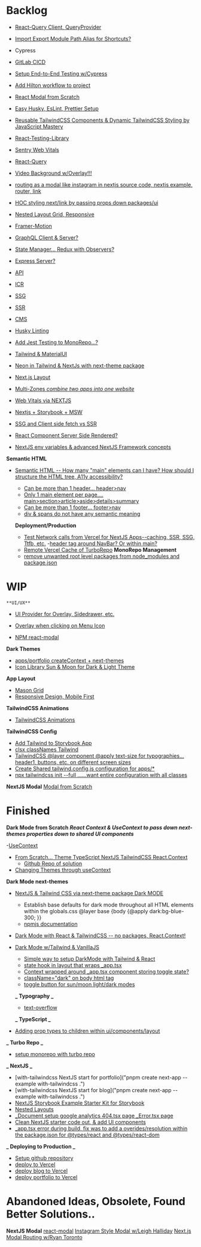 # Backlog

- [React-Query Client, QueryProvider]("")
- [Import Export Module Path Alias for Shortcuts?](""https://www.udemy.com/course/next-js-typescript-with-shopify-integration-full-guide/learn/lecture/27406740#overview)
- Cypress
- [GitLab CICD]("")
- [Setup End-to-End Testing w/Cypress]("")
- [Add Hilton workflow to project]("")
- [React Modal from Scratch]("https://www.youtube.com/watch?v=UXKt-IFgBGM")
- [Easy Husky, EsLint, Prettier Setup]("https://www.youtube.com/watch?v=JVKFQRHw7lw")
- [Reusable TailwindCSS Components & Dynamic TailwindCSS Styling by JavaScript Mastery]("https://www.youtube.com/watch?v=_oO4Qi5aVZs")
- [React-Testing-Library]("")
- [Sentry Web Vitals]("https://www.youtube.com/watch?v=ydbajDeDCsQ")
- [React-Query]("")
- [Video Background w/Overlay!!!]("https://www.youtube.com/watch?v=LSRNmhLS76o")
- [routing as a modal like instagram in nextjs source code, nextjs example, router, link]("https://morioh.com/p/059573f49760")
- [HOC styling next/link by passing props down packages/ui]("")
- [Nested Layout Grid, Responsive]("")
- [Framer-Motion]("")
- [GraphQL Client & Server?]("")
- [State Manager... Redux with Observers?]("")
- [Express Server?]("")
- [API]("")
- [ICR]("")
- [SSG]("")
- [SSR]("")
- [CMS]("")

- [Husky Linting]("https://github.com/typicode/husky")
- [Add Jest Testing to MonoRepo...?]("")
- [Tailwind & MaterialUI]("https://www.youtube.com/watch?v=QQIfuMlA6TI")
- [Neon in Tailwind & NextJs with next-theme package]("https://www.youtube.com/watch?v=04w0qmT7wKQ")

- [Next.js Layout]("https://www.youtube.com/watch?v=9g_3Zsoj17I")

- [Multi-Zones _combine two apps into one website_]("https://nextjs.org/docs/advanced-features/multi-zones")
- [Web Vitals via NEXTJS]("https://nextjs.org/docs/advanced-features/measuring-performance")
- [Nextjs + Storybook + MSW]("https://www.youtube.com/watch?v=J-HuWEPm8vA")

- [SSG and Client side fetch vs SSR]("")
- [React Component Server Side Rendered?]("")
- [NextJS env variables & advanced NextJS Framework concepts]("https://www.youtube.com/watch?v=EJVGzyWSCBE&t=76s")

**Semantic HTML**

- [Semantic HTML -- How many "main" elements can I have? How should I structure the HTML tree, A11y accessibility?]("https://www.youtube.com/watch?v=ZThq93Yuwd0")

  - [Can be more than 1 header... header>nav]("")
  - [Only 1 main element per page.... main>section>article>aside>details>summary]("https://www.youtube.com/watch?v=kGW8Al_cga4")
  - [Can be more than 1 footer... footer>nav]("")
  - [div & spans do not have any semantic meaning]("")

  **Deployment/Production**

  - [Test Network calls from Vercel for NextJS Apps--caching, SSR, SSG, Ttfb, etc.]("") -[header tag around NavBar? Or within main?]("")
  - [Remote Vercel Cache of TurboRepo]("")
    **MonoRepo Management**
  - [remove unwanted root level packages from node_modules and package.json]("")

# WIP

    **UI/UX**

- [UI Provider for Overlay, Sidedrawer, etc.]("https://www.udemy.com/course/next-js-typescript-with-shopify-integration-full-guide/learn/lecture/27407418#overview")

- [Overlay when clicking on Menu Icon]("https://www.youtube.com/watch?v=EyjuRCxpf6Y")
- [NPM react-modal]("https://www.npmjs.com/package/react-modal")

**Dark Themes**

- [apps/portfolio createContext + next-themes]("")
- [Icon Library Sun & Moon for Dark & Light Theme]("")

**App Layout**

- [Mason Grid]("https://www.youtube.com/watch?v=kuY9MehvHh4")
- [Responsive Design, Mobile First]("")

**TailwindCSS Animations**

- [TailwindCSS Animations]("https://www.youtube.com/watch?v=y6Nw8pURu8Y&list=PLYHXTr4kGJjG0_h7lZa3jM4l9syvPbf_4&index=1")

**TailwindCSS Config**

- [Add Tailwind to Storybook App]("")
- [clsx classNames Tailwind]("https://www.npmjs.com/package/clsx")
- [TailwindCSS @layer component @apply text-size for typographies... header1, buttons, etc. on different screen sizes]("")
- [Create Shared tailwind.config.js configuration for apps/\*]("")
- [npx tailwindcss init --full ......want entire configuration with all classes]("")

**NextJS Modal**
[Modal from Scratch]("https://www.creative-tim.com/learning-lab/tailwind-starter-kit/documentation/react/modals/regular")

# Finished

**Dark Mode from Scratch _React Context & UseContext to pass down next-themes properties down to shared UI components_**

-[UseContext]("https://www.youtube.com/watch?v=5LrDIWkK_Bc")

- [From Scratch... Theme TypeScript NextJS TailwindCSS React.Context]("https://javascript.plainenglish.io/how-to-implement-dark-light-themes-in-a-next-js-app-using-context-hook-tailwindcss-336558dd4579")
  - [Github Repo of solution]("https://github.com/joshjacobbaker/nextjs-tailwind-dark-theme?organization=joshjacobbaker&organization=joshjacobbaker")
- [Changing Themes through useContext]("https://www.youtube.com/watch?v=QBfh7D8URnc")

**Dark Mode next-themes**

- [NextJS & Tailwind CSS via next-theme package Dark MODE]("https://www.youtube.com/watch?v=z2B3gRt2nj0")
  - Establish base defaults for dark mode throughout all HTML elements within the globals.css @layer base {body {@apply dark:bg-blue-300; }}
  - [npmjs documentation]("https://www.npmjs.com/package/next-themes?activeTab=readme")
- [Dark Mode with React & TailwindCSS -- no packages, React.Context!]("https://www.youtube.com/watch?v=znU2RD0vGJY")
- [Dark Mode w/Tailwind & VanillaJS]("https://www.youtube.com/watch?v=hGHk5eS5MkA&list=PLCvPStjGyw0dkfGTHZwg9vzXJ6Rv8TwWh&index=15")

  - [Simple way to setup DarkMode with Tailwind & React]("https://www.youtube.com/watch?v=9U1UG-bY8Cw&list=PLYHXTr4kGJjG0_h7lZa3jM4l9syvPbf_4&index=10")
  - [state hook in layout that wraps \_app.tsx]("https://www.youtube.com/watch?v=2IfTD-muRF4")
  - [Context wrapped around \_app.tsx component storing toggle state?]("")
  - [className="dark" on body html tag]("")
  - [toggle button for sun/moon light/dark modes]("")

  **_ Typography _**

  - [text-overflow](""https://tailwindcss.com/docs/text-overflow)

  **_ TypeScript _**

- [Adding prop types to children within ui/components/layout]("https://www.carlrippon.com/react-children-with-typescript/")

**_ Turbo Repo _**

- [setup monorepo with turbo repo]("")

**_ NextJS _**

- [with-tailwindcss NextJS start for portfolio]("pnpm create next-app --example with-tailwindcss .")
- [with-tailwindcss NextJS start for blog]("pnpm create next-app --example with-tailwindcss .")
- [NextJS Storybook Example Starter Kit for Storybook]("https://github.com/vercel/next.js/tree/canary/examples/with-storybook-styled-jsx-scss")
- [Nested Layouts]("https://www.youtube.com/watch?v=WOeLxL2DF3E")
- [\_Document setup google analytics 404.tsx page \_Error.tsx page]("https://www.youtube.com/watch?v=kyZohU8RHgw")
- [Clean NextJS starter code out, & add UI components]("")
- [\_app.tsx <Component/> error during build, fix was to add a overides/resolution within the package.json for @types/react and @types/react-dom]("https://github.com/vercel/next.js/issues/36019")

**_ Deploying to Production _**

- [Setup github repository]("")
- [deploy to Vercel]("https://www.youtube.com/watch?v=_sB2E1XnzOY")
- [deploy blog to Vercel]("https://www.youtube.com/watch?v=_sB2E1XnzOY")
- [deploy portfolio to Vercel]("https://www.youtube.com/watch?v=_sB2E1XnzOY")

# Abandoned Ideas, Obsolete, Found Better Solutions..

**NextJS Modal**
[react-modal]("https://www.npmjs.com/package/react-modal")
[Instagram Style Modal w/Leigh Halliday]("https://www.youtube.com/watch?v=EyjuRCxpf6Y")
[Next.js Modal Routing w/Ryan Toronto]("https://www.youtube.com/watch?v=P4W_LaotmNI")

